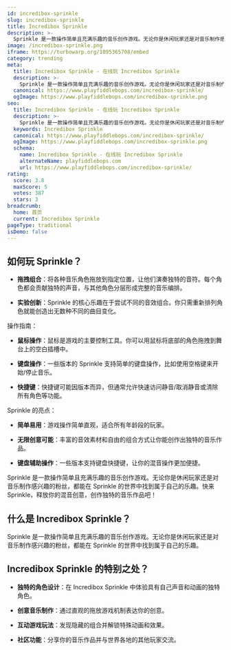 ```yaml
---
id: incredibox-sprinkle
slug: incredibox-sprinkle
title: Incredibox Sprinkle
description: >-
  Sprinkle 是一款操作简单且充满乐趣的音乐创作游戏。无论你是休闲玩家还是对音乐制作感兴趣的粉丝，都能在 Sprinkle 的世界中找到属于自己的乐趣。
image: /incredibox-sprinkle.png
iframe: https://turbowarp.org/1095365708/embed
category: trending
meta:
  title: Incredibox Sprinkle - 在线玩 Incredibox Sprinkle
  description: >-
    Sprinkle 是一款操作简单且充满乐趣的音乐创作游戏。无论你是休闲玩家还是对音乐制作感兴趣的粉丝，都能在 Sprinkle 的世界中找到属于自己的乐趣。
  canonical: https://www.playfiddlebops.com/incredibox-sprinkle/
  ogImage: https://www.playfiddlebops.com/incredibox-sprinkle.png
seo:
  title: Incredibox Sprinkle - 在线玩 Incredibox Sprinkle
  description: >-
    Sprinkle 是一款操作简单且充满乐趣的音乐创作游戏。无论你是休闲玩家还是对音乐制作感兴趣的粉丝，都能在 Sprinkle 的世界中找到属于自己的乐趣。
  keywords: Incredibox Sprinkle
  canonical: https://www.playfiddlebops.com/incredibox-sprinkle/
  ogImage: https://www.playfiddlebops.com/incredibox-sprinkle.png
  schema:
    name: Incredibox Sprinkle - 在线玩 Incredibox Sprinkle
    alternateName: playfiddlebops.com
    url: https://www.playfiddlebops.com/incredibox-sprinkle/
rating:
  score: 3.8
  maxScore: 5
  votes: 387
  stars: 3
breadcrumb:
  home: 首页
  current: Incredibox Sprinkle
pageType: traditional
isDemo: false
---
```


## 如何玩 Sprinkle？

- **拖拽组合**：将各种音乐角色拖放到指定位置，让他们演奏独特的音符。每个角色都会贡献独特的声音，与其他角色分层形成完整的音乐编排。

- **实验创新**：Sprinkle 的核心乐趣在于尝试不同的音效组合。你只需重新排列角色就能创造出无数种不同的曲目变化。

操作指南：

- **鼠标操作**：鼠标是游戏的主要控制工具。你可以用鼠标将底部的角色拖拽到舞台上的空白插槽中。

- **键盘操作**：一些版本的 Sprinkle 支持简单的键盘操作，比如使用空格键来开始/停止音乐。

- **快捷键**：快捷键可能因版本而异，但通常允许快速访问静音/取消静音或清除所有角色等功能。

Sprinkle 的亮点：

- **简单易用**：游戏操作简单直观，适合所有年龄段的玩家。

- **无限创意可能**：丰富的音效素材和自由的组合方式让你能创作出独特的音乐作品。

- **键盘辅助操作**：一些版本支持键盘快捷键，让你的混音操作更加便捷。

Sprinkle 是一款操作简单且充满乐趣的音乐创作游戏。无论你是休闲玩家还是对音乐制作感兴趣的粉丝，都能在 Sprinkle 的世界中找到属于自己的乐趣。快来 Sprinkle，释放你的混音创意，创作独特的音乐作品吧！

## 什么是 Incredibox Sprinkle？

Sprinkle 是一款操作简单且充满乐趣的音乐创作游戏。无论你是休闲玩家还是对音乐制作感兴趣的粉丝，都能在 Sprinkle 的世界中找到属于自己的乐趣。

## Incredibox Sprinkle 的特别之处？

- **独特的角色设计**：在 Incredibox Sprinkle 中体验具有自己声音和动画的独特角色。

- **创意音乐制作**：通过直观的拖放游戏机制表达你的创意。

- **互动游戏玩法**：发现隐藏的组合并解锁特殊动画和效果。

- **社区功能**：分享你的音乐作品并与世界各地的其他玩家交流。